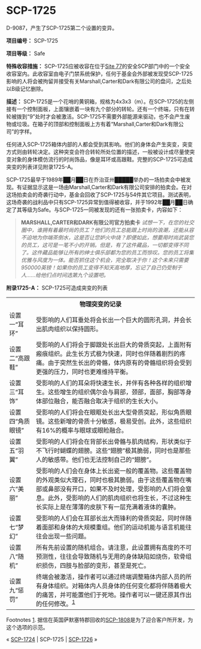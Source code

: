 # SCP-1725
                        




D-9087，产生了SCP-1725第二个设置的变异。



**项目编号：** SCP-1725

**项目等级：** Safe

**特殊收容措施：** SCP-1725应被收容在位于[Site 77](/secure-facility-dossier-site-77)的安全SCP部门中的一个安全收容室内。此收容室由电子门禁系统保护，任何于基金会外部被发现受SCP-1725影响的人将会被拘留并接受有关Marshall,Carter和Dark有限公司的盘问，之后处以B级记忆删除。

**描述：** SCP-1725是一个花哨的黄铜箱，规格为4x3x3（m）。在SCP-1725的左侧接有一个控制面板，上面镶嵌着一块有九个部分的转轮。还有一个终端，只有在转轮被拨到“9”处时才会被激活。SCP-1725不需要外部能源来驱动，也不会产生废物或垃圾。在箱子的顶部和控制面板上方有着“Marshall,Carter和Dark有限公司”的字样。

任何进入SCP-1725箱体内部的人都会受到其影响。他们的身体会产生突变，突变方式则由转轮决定。这种突变会符合转轮所处位置的描述，一般被设计成尽量使突变对象的身体模仿流行的时尚饰品，像是耳环或高跟鞋。完整的SCP-1725可造成突变的列表详见附录1725-A。

SCP-1725最早于1989年██月██日在乔治亚州█████举办的一场拍卖会中被发现。有证据显示这是一场由Marshall,Carter和Dark有限公司安排的拍卖会。在对这场拍卖会的奇袭行动中，基金会回收了SCP-1725与54件其它项目。测试表明，这场奇袭的战利品中只有SCP-1725异常到值得被收容，并于1992年██月██日确定了其等级为Safe。与SCP-1725一同被发现的还有一张拍卖卡，内容如下：


> **MARSHALL,CARTER和DARK有限公司官方拍卖卡** 
*试想一下，在您的社交圈中，谁拥有着最时尚的员工？他们的员工总能跟上时尚的浪潮，还能从容不迫地为你端茶倒水，这是否让您妒火中烧？即便如此，想要用时尚武装您的员工，这可是一笔不小的开销。但是，有了这件藏品，一切都变得不同了。这件藏品能够让所有的绅士俱乐部都为您的员工而惊叹。您的员工将集优雅与风度为一体。能否抓住这个机会，完全取决于你！这个未来只需要950000英镑！如果你的员工变得不知天高地厚，忘记了自己仍受制于人……给他们点时间选第九个设置吧。* 
> 

**附录1725-A：** SCP-1725可造成突变的列表

<table class='wiki-content-table'>
 <tr>
  <th colspan='2' rowspan='1'>&#29289;&#29702;&#31361;&#21464;&#30340;&#35760;&#24405;</th>
 </tr>
 <tr>
  <td colspan='1' rowspan='1'>&#35774;&#32622;&#19968;&#8220;&#32819;&#29615;&#8221;</td>
  <td colspan='1' rowspan='1'>&#21463;&#24433;&#21709;&#30340;&#20154;&#20204;&#32819;&#22402;&#22788;&#23558;&#20250;&#38271;&#20986;&#19968;&#20010;&#24040;&#22823;&#30340;&#22278;&#24418;&#23380;&#27934;&#65292;&#24182;&#20250;&#38271;&#20986;&#32908;&#32905;&#32452;&#32455;&#20197;&#20445;&#25345;&#22278;&#24418;&#12290;</td>
 </tr>
 <tr>
  <td colspan='1' rowspan='1'>&#35774;&#32622;&#20108;&#8220;&#39640;&#36319;&#38795;&#8221;</td>
  <td colspan='1' rowspan='1'>&#21463;&#24433;&#21709;&#30340;&#20154;&#20204;&#23558;&#20250;&#20110;&#33050;&#36319;&#22788;&#38271;&#20986;&#24040;&#22823;&#30340;&#39592;&#36136;&#31361;&#36215;&#65292;&#19978;&#38754;&#38468;&#26377;&#30242;&#30165;&#32452;&#32455;&#12290;&#27492;&#29983;&#38271;&#26041;&#24335;&#26497;&#20026;&#24555;&#36895;&#65292;&#21516;&#26102;&#20063;&#20276;&#38543;&#30528;&#21095;&#28872;&#30340;&#30140;&#30171;&#12290;&#30001;&#20110;&#31361;&#28982;&#29983;&#38271;&#20986;&#30340;&#39592;&#39612;&#65292;&#20307;&#20869;&#21407;&#26377;&#30340;&#39592;&#39612;&#32452;&#32455;&#23558;&#20250;&#21463;&#21040;&#26356;&#24378;&#30340;&#21387;&#21147;&#65292;&#21516;&#26102;&#20063;&#26356;&#38590;&#32500;&#25345;&#24179;&#34913;&#12290;</td>
 </tr>
 <tr>
  <td colspan='1' rowspan='1'>&#35774;&#32622;&#19977;&#8220;&#32819;&#39280;&#8221;</td>
  <td colspan='1' rowspan='1'>&#21463;&#24433;&#21709;&#30340;&#20154;&#20204;&#30340;&#32819;&#26421;&#23558;&#24555;&#36895;&#29983;&#38271;&#65292;&#24182;&#20276;&#26377;&#21508;&#31181;&#21508;&#26679;&#30340;&#32452;&#32455;&#22686;&#29983;&#12290;&#36825;&#20123;&#22686;&#29983;&#30340;&#32452;&#32455;&#20598;&#23572;&#20250;&#19982;&#32937;&#37096;&#65292;&#39048;&#37096;&#65292;&#38754;&#37096;&#65292;&#33016;&#37096;&#31561;&#36523;&#20307;&#37096;&#20301;&#34701;&#21512;&#65292;&#33021;&#21542;&#34701;&#21512;&#21462;&#20915;&#20110;&#32452;&#32455;&#30340;&#29983;&#38271;&#22823;&#23567;&#12290;</td>
 </tr>
 <tr>
  <td colspan='1' rowspan='1'>&#35774;&#32622;&#22235;&#8220;&#35282;&#36136;&#30524;&#38236;&#8221;</td>
  <td colspan='1' rowspan='1'>&#21463;&#24433;&#21709;&#30340;&#20154;&#20204;&#23558;&#20250;&#22312;&#30524;&#30518;&#22788;&#38271;&#20986;&#22823;&#22411;&#39592;&#36136;&#31361;&#36215;&#65292;&#24418;&#20284;&#35282;&#36136;&#30524;&#38236;&#12290;&#36825;&#20123;&#26032;&#22686;&#30340;&#39592;&#36136;&#21313;&#20998;&#25935;&#24863;&#65292;&#26497;&#26131;&#21463;&#21019;&#12290;&#27492;&#22806;&#65292;&#36825;&#20123;&#32452;&#32455;&#26377;16%&#30340;&#27010;&#29575;&#19982;&#30524;&#29699;&#25110;&#30524;&#30545;&#34701;&#21512;&#12290;</td>
 </tr>
 <tr>
  <td colspan='1' rowspan='1'>&#35774;&#32622;&#20116;&#8220;&#32701;&#32764;&#8221;</td>
  <td colspan='1' rowspan='1'>&#21463;&#24433;&#21709;&#30340;&#20154;&#20204;&#23558;&#20250;&#22312;&#32972;&#37096;&#38271;&#20986;&#39592;&#39612;&#19982;&#32908;&#32905;&#32467;&#26500;&#65292;&#24418;&#29366;&#31867;&#20284;&#20110;&#19981;&#39134;&#34892;&#26102;&#34676;&#34678;&#30340;&#32709;&#33152;&#12290;&#36825;&#20123;&#8220;&#32709;&#33152;&#8221;&#26497;&#20854;&#33030;&#24369;&#65292;&#21516;&#26102;&#20063;&#26159;&#37027;&#20123;&#20154;&#30340;&#25935;&#24863;&#24102;&#12290;&#20182;&#20204;&#20063;&#26080;&#27861;&#25511;&#21046;&#33258;&#24049;&#30340;&#8220;&#32709;&#33152;&#8221;&#12290;</td>
 </tr>
 <tr>
  <td colspan='1' rowspan='1'>&#35774;&#32622;&#20845;&#8220;&#32654;&#20029;&#8221;</td>
  <td colspan='1' rowspan='1'>&#21463;&#24433;&#21709;&#30340;&#20154;&#20204;&#20250;&#22312;&#36523;&#20307;&#19978;&#38271;&#20986;&#29943;&#19968;&#33324;&#30340;&#35206;&#30422;&#29289;&#12290;&#36825;&#20123;&#35206;&#30422;&#29289;&#30340;&#22806;&#35266;&#31867;&#20284;&#22823;&#29702;&#30707;&#65292;&#21516;&#26102;&#20063;&#26497;&#20854;&#33030;&#24369;&#12290;&#30001;&#20110;&#36825;&#20123;&#35206;&#30422;&#29289;&#22312;&#22068;&#37096;&#25110;&#40763;&#37096;&#27809;&#26377;&#24320;&#21475;&#65292;&#22914;&#26524;&#19981;&#21450;&#26102;&#22788;&#29702;&#65292;&#21463;&#24433;&#21709;&#30340;&#20154;&#20204;&#23558;&#20250;&#31378;&#24687;&#12290;&#27492;&#22806;&#65292;&#21463;&#24433;&#21709;&#30340;&#20154;&#20204;&#30340;&#32908;&#32905;&#32452;&#32455;&#20063;&#23558;&#29983;&#38271;&#65292;&#19981;&#36807;&#36825;&#31181;&#29983;&#38271;&#23454;&#38469;&#19978;&#26159;&#22312;&#34180;&#34180;&#30340;&#30382;&#32932;&#19979;&#26377;&#19968;&#23618;&#20805;&#28385;&#30528;&#28082;&#20307;&#30340;&#22218;&#32959;&#12290;</td>
 </tr>
 <tr>
  <td colspan='1' rowspan='1'>&#35774;&#32622;&#19971;&#8220;&#26790;&#24187;&#8221;</td>
  <td colspan='1' rowspan='1'>&#21463;&#24433;&#21709;&#30340;&#20154;&#20204;&#20250;&#22312;&#32819;&#37096;&#38271;&#20986;&#22823;&#32780;&#38155;&#21033;&#30340;&#39592;&#36136;&#31361;&#36215;&#65292;&#21516;&#26102;&#20276;&#38543;&#30528;&#38754;&#37096;&#21644;&#36523;&#20307;&#30340;&#22823;&#35268;&#27169;&#37325;&#32452;&#12290;&#20182;&#20204;&#30340;&#36816;&#21160;&#26426;&#33021;&#19982;&#35821;&#35328;&#26426;&#33021;&#24448;&#24448;&#20250;&#20986;&#29616;&#19968;&#20123;&#38382;&#39064;&#12290;</td>
 </tr>
 <tr>
  <td colspan='1' rowspan='1'>&#35774;&#32622;&#20843;&#8220;&#38543;&#26426;&#8221;</td>
  <td colspan='1' rowspan='1'>&#25152;&#26377;&#20808;&#21069;&#35774;&#32622;&#30340;&#38543;&#26426;&#32452;&#21512;&#12290;&#35831;&#27880;&#24847;&#65292;&#27492;&#35774;&#32622;&#25317;&#26377;&#39640;&#24230;&#30340;&#19981;&#21487;&#39044;&#27979;&#24615;&#65292;&#24448;&#24448;&#20250;&#23548;&#33268;&#38543;&#26426;&#19982;&#26080;&#29992;&#30340;&#36523;&#20307;&#32570;&#38519;&#22914;&#28903;&#20260;&#65292;&#36719;&#39592;&#32452;&#32455;&#25439;&#20260;&#65292;&#22235;&#32930;&#19982;&#33080;&#37096;&#30340;&#21464;&#24418;&#65292;&#29978;&#33267;&#26159;&#27515;&#20129;&#12290;</td>
 </tr>
 <tr>
  <td colspan='1' rowspan='1'>&#35774;&#32622;&#20061;&#8220;&#24809;&#32602;&#8221;</td>
  <td colspan='1' rowspan='1'>&#32456;&#31471;&#20250;&#34987;&#28608;&#27963;&#65292;&#25805;&#20316;&#32773;&#21487;&#20197;&#36890;&#36807;&#32456;&#31471;&#35843;&#25972;&#31665;&#20307;&#20869;&#37096;&#20154;&#21592;&#30340;&#25152;&#26377;&#36523;&#20307;&#32452;&#32455;&#12290;&#23545;&#31665;&#20307;&#20869;&#20154;&#21592;&#36523;&#20307;&#30340;&#20219;&#20309;&#21464;&#21270;&#37117;&#23558;&#20276;&#38543;&#30528;&#26497;&#22823;&#30340;&#30171;&#33510;&#65292;&#24182;&#21487;&#33021;&#32622;&#20182;&#20204;&#20110;&#27515;&#22320;&#12290;&#25805;&#20316;&#32773;&#21487;&#20197;&#19968;&#38190;&#36824;&#21407;&#20854;&#20316;&#20986;&#30340;&#20219;&#20309;&#20462;&#25913;&#12290;<sup class='footnoteref'><a shape='rect' class='footnoteref' id='footnoteref-1' href='javascript:;' onclick='WIKIDOT.page.utils.scrollToReference(&apos;footnote-1&apos;)'>1</a></sup></td>
 </tr>
</table>

Footnotes
<a shape='rect' href='javascript:;' onclick='WIKIDOT.page.utils.scrollToReference(&apos;footnoteref-1&apos;)'>1</a>. 据信在英国萨默塞特郡回收的[SCP-1808](/scp-1808)是为了迎合客户所开发，为这个选项的示范。



« [SCP-1724](/scp-1724) | SCP-1725 | [SCP-1726](/scp-1726) »





                    